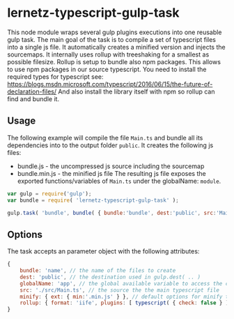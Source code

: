 # lernetz-typescript-gulp-task
This node module wraps several gulp plugins executions into one reusable gulp task.
The main goal of the task is to compile a set of typescript files into a single js file.
It automatically creates a minified version and injects the sourcemaps.
It internally uses rollup with treeshaking for a smallest as possible filesize.
Rollup is setup to bundle also npm packages. This allows to use npm packages in our source typescript.
You need to install the required types for typescript see: https://blogs.msdn.microsoft.com/typescript/2016/06/15/the-future-of-declaration-files/
And also install the library itself with npm so rollup can find and bundle it.


## Usage
The following example will compile the file `Main.ts` and bundle all its dependencies into to the output folder `public`.
It creates the following js files:
* bundle.js - the uncompressed js source including the sourcemap
* bundle.min.js - the minified js file
The resulting js file exposes the exported functions/variables of `Main.ts` under the globalName: `module`.

```javascript
var gulp = require('gulp');
var bundle = require( 'lernetz-typescript-gulp-task' );

gulp.task( 'bundle', bundle( { bundle:'bundle', dest:'public', src:'Main.ts', globalName:'module' } ) );
```

## Options
The task accepts an parameter object with the following attributes:
```javascript
{
    bundle: 'name', // the name of the files to create
	dest: 'public', // the destination used in gulp.dest( .. )
    globalName: 'app', // the global available variable to access the code
	src: './src/Main.ts', // the source the the main typescript file
    minify: { ext: { min:'.min.js' } }, // default options for minify that you can overwrite: https://www.npmjs.com/package/gulp-minify#options
    rollup: { format: 'iife', plugins: [ typescript( { check: false } ), resolve( { jsnext: true, main: true, browser:true } ), commonjs() ] } // default options for the rollup task that you can overwrite: https://www.npmjs.com/package/gulp-better-rollup#rollupoptions
}
```